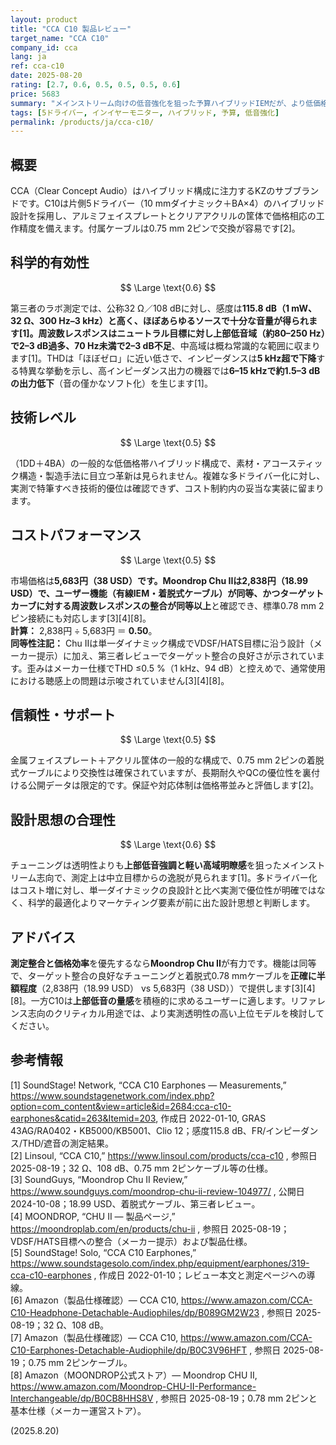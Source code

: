 ```yaml
---
layout: product
title: "CCA C10 製品レビュー"
target_name: "CCA C10"
company_id: cca
lang: ja
ref: cca-c10
date: 2025-08-20
rating: [2.7, 0.6, 0.5, 0.5, 0.5, 0.6]
price: 5683
summary: "メインストリーム向けの低音強化を狙った予算ハイブリッドIEMだが、より低価格でニュートラルな代替品に性能で劣る"
tags: [5ドライバー, インイヤーモニター, ハイブリッド, 予算, 低音強化]
permalink: /products/ja/cca-c10/
---
```

## 概要

CCA（Clear Concept Audio）はハイブリッド構成に注力するKZのサブブランドです。C10は片側5ドライバー（10 mmダイナミック＋BA×4）のハイブリッド設計を採用し、アルミフェイスプレートとクリアアクリルの筐体で価格相応の工作精度を備えます。付属ケーブルは0.75 mm 2ピンで交換が容易です[2]。

## 科学的有効性

$$ \Large \text{0.6} $$

第三者のラボ測定では、公称32 Ω／108 dBに対し、感度は**115.8 dB（1 mW、32 Ω、300 Hz–3 kHz）**と高く、ほぼあらゆるソースで十分な音量が得られます[1]。周波数レスポンスはニュートラル目標に対し**上部低音域（約80–250 Hz）で2–3 dB過多、70 Hz未満で2–3 dB不足**、中高域は概ね常識的な範囲に収まります[1]。THDは「ほぼゼロ」に近い低さで、インピーダンスは**5 kHz超で下降**する特異な挙動を示し、高インピーダンス出力の機器では**6–15 kHzで約1.5–3 dBの出力低下**（音の僅かなソフト化）を生じます[1]。

## 技術レベル

$$ \Large \text{0.5} $$

（1DD＋4BA）の一般的な低価格帯ハイブリッド構成で、素材・アコースティック構造・製造手法に目立つ革新は見られません。複雑な多ドライバー化に対し、実測で特筆すべき技術的優位は確認できず、コスト制約内の妥当な実装に留まります。

## コストパフォーマンス

$$ \Large \text{0.5} $$

市場価格は**5,683円（38 USD）**です。**Moondrop Chu II**は**2,838円（18.99 USD）**で、ユーザー機能（有線IEM・着脱式ケーブル）が同等、かつ**ターゲットカーブに対する周波数レスポンスの整合が同等以上**と確認でき、標準0.78 mm 2ピン接続にも対応します[3][4][8]。  
**計算：** 2,838円 ÷ 5,683円 ＝ **0.50**。  
**同等性注記：** Chu IIは単一ダイナミック構成でVDSF/HATS目標に沿う設計（メーカー提示）に加え、第三者レビューでターゲット整合の良好さが示されています。歪みはメーカー仕様でTHD ≤0.5 %（1 kHz、94 dB）と控えめで、通常使用における聴感上の問題は示唆されていません[3][4][8]。

## 信頼性・サポート

$$ \Large \text{0.5} $$

金属フェイスプレート＋アクリル筐体の一般的な構成で、0.75 mm 2ピンの着脱式ケーブルにより交換性は確保されていますが、長期耐久やQCの優位性を裏付ける公開データは限定的です。保証や対応体制は価格帯並みと評価します[2]。

## 設計思想の合理性

$$ \Large \text{0.6} $$

チューニングは透明性よりも**上部低音強調と軽い高域明瞭感**を狙ったメインストリーム志向で、測定上は中立目標からの逸脱が見られます[1]。多ドライバー化はコスト増に対し、単一ダイナミックの良設計と比べ実測で優位性が明確ではなく、科学的最適化よりマーケティング要素が前に出た設計思想と判断します。

## アドバイス

**測定整合と価格効率**を優先するなら**Moondrop Chu II**が有力です。機能は同等で、ターゲット整合の良好なチューニングと着脱式0.78 mmケーブルを**正確に半額程度**（2,838円（18.99 USD） vs 5,683円（38 USD））で提供します[3][4][8]。一方C10は**上部低音の量感**を積極的に求めるユーザーに適します。リファレンス志向のクリティカル用途では、より実測透明性の高い上位モデルを検討してください。

## 参考情報

[1] SoundStage! Network, “CCA C10 Earphones — Measurements,” https://www.soundstagenetwork.com/index.php?option=com_content&view=article&id=2684:cca-c10-earphones&catid=263&Itemid=203, 作成日 2022-01-10, GRAS 43AG/RA0402・KB5000/KB5001、Clio 12；感度115.8 dB、FR/インピーダンス/THD/遮音の測定結果。  
[2] Linsoul, “CCA C10,” https://www.linsoul.com/products/cca-c10 , 参照日 2025-08-19；32 Ω、108 dB、0.75 mm 2ピンケーブル等の仕様。  
[3] SoundGuys, “Moondrop Chu II Review,” https://www.soundguys.com/moondrop-chu-ii-review-104977/ , 公開日 2024-10-08；18.99 USD、着脱式ケーブル、第三者レビュー。  
[4] MOONDROP, “CHU II — 製品ページ,” https://moondroplab.com/en/products/chu-ii , 参照日 2025-08-19；VDSF/HATS目標への整合（メーカー提示）および製品仕様。  
[5] SoundStage! Solo, “CCA C10 Earphones,” https://www.soundstagesolo.com/index.php/equipment/earphones/319-cca-c10-earphones , 作成日 2022-01-10；レビュー本文と測定ページへの導線。  
[6] Amazon（製品仕様確認）— CCA C10, https://www.amazon.com/CCA-C10-Headphone-Detachable-Audiophiles/dp/B089GM2W23 , 参照日 2025-08-19；32 Ω、108 dB。  
[7] Amazon（製品仕様確認）— CCA C10, https://www.amazon.com/CCA-C10-Earphones-Detachable-Audiophile/dp/B0C3V96HFT , 参照日 2025-08-19；0.75 mm 2ピンケーブル。  
[8] Amazon（MOONDROP公式ストア）— Moondrop CHU II, https://www.amazon.com/Moondrop-CHU-II-Performance-Interchangeable/dp/B0CB8HHS8V , 参照日 2025-08-19；0.78 mm 2ピンと基本仕様（メーカー運営ストア）。

(2025.8.20)


